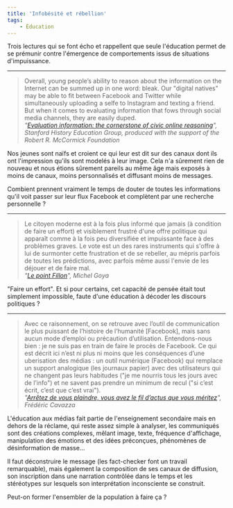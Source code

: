 ```yaml
---
title: 'Infobésité et rébellion'
tags:
    - Éducation
---
```


Trois lectures qui se font écho et rappellent que seule l'éducation permet de se
prémunir contre l'émergence de comportements issus de situations d'impuissance.

<!-- more -->

---

> Overall, young people’s ability to reason about the information on the
> Internet can be summed up in one word: bleak. Our "digital natives" may be
> able to fit between Facebook and Twitter while simultaneously uploading a
> selfe to Instagram and texting a friend. But when it comes to evaluating
> information that fows through social media channels, they are easily duped.  
> <cite>"[Evaluation information: the cornerstone of civic online reasoning](/assets/docs/2016-11-23/executive_summary_11.21.16.pdf)",
> Stanford History Education Group, produced with the support of the Robert R.
> McCormick Foundation</cite>

Nos jeunes sont naïfs et croient ce qui leur est dit sur des canaux dont ils ont
l'impression qu'ils sont modelés à leur image. Cela n'a sûrement rien de nouveau
et nous étions sûrement pareils au même âge mais exposés à moins de canaux,
moins personnalisés et diffusant moins de messages.

Combient prennent vraiment le temps de douter de toutes les informations qu'il
voit passer sur leur flux Facebook et complètent par une recherche personnelle ?

---

> Le citoyen moderne est à la fois plus informé que jamais (à condition de faire
> un effort) et visiblement frustré d'une offre politique qui apparaît comme à
> la fois peu diversifiée et impuissante face à des problèmes graves. Le vote
> est un des rares instruments qui s'offre à lui de surmonter cette frustration
> et de se rebeller, au mépris parfois de toutes les prédictions, avec parfois
> même aussi l'envie de les déjouer et de faire mal.  
> <cite>"[Le point Fillon](https://lavoiedelepee.blogspot.fr/2016/11/le-point-fillon.html)",
> Michel Goya</cite>

"Faire un effort". Et si pour certains, cet capacité de pensée était tout
simplement impossible, faute d'une éducation à décoder les discours politiques ?

---

> Avec ce raisonnement, on se retrouve avec l’outil de communication le plus
> puissant de l’histoire de l’humanité [Facebook], mais sans aucun mode d’emploi
> ou précaution d’utilisation. Entendons-nous bien : je ne suis pas en train de
> faire le procès de Facebook. Ce qui est décrit ici n’est ni plus ni moins que
> les conséquences d’une uberisation des médias : un outil numérique (Facebook)
> qui remplace un support analogique (les journaux papier) avec des utilisateurs
> qui ne changent pas leurs habitudes ("je me nourris tous les jours avec de
> l’info") et ne savent pas prendre un minimum de recul ("si c’est écrit, c’est
> que c’est vrai").  
> <cite>"[Arrêtez de vous plaindre, vous avez le fil d’actus que vous méritez](https://fredcavazza.net/2016/11/24/arretez-de-vous-plaindre-vous-avez-le-fil-dactus-que-vous-meritez/)",
> Frédéric Cavazza</cite>

L'éducation aux médias fait partie de l'enseignement secondaire mais en dehors
de la réclame, qui reste assez simple à analyser, les communiqués sont des
créations complexes, mêlant image, texte, fréquence d'affichage, manipulation
des émotions et des idées préconçues, phénomènes de désinformation de masse…

Il faut déconstruire le message (les <span lang="en">fact-checker</span> font un
travail remarquable), mais également la composition de ses canaux de diffusion,
son inscription dans une narration contrôlée dans le temps et les stéréotypes
sur lesquels son interprétation inconsciente se construit.

Peut-on former l'ensembler de la population à faire ça ?
